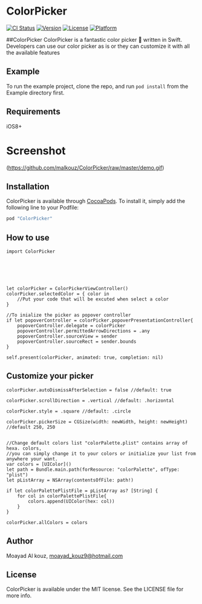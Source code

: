 # ColorPicker

[![CI Status](http://img.shields.io/travis/malkouz/ColorPicker.svg?style=flat)](https://travis-ci.org/malkouz/ColorPicker)
[![Version](https://img.shields.io/cocoapods/v/ColorPicker.svg?style=flat)](http://cocoapods.org/pods/ColorPicker)
[![License](https://img.shields.io/cocoapods/l/ColorPicker.svg?style=flat)](http://cocoapods.org/pods/ColorPicker)
[![Platform](https://img.shields.io/cocoapods/p/ColorPicker.svg?style=flat)](http://cocoapods.org/pods/ColorPicker)

##ColorPicker
ColorPicker is a fantastic color picker 🎨 written in Swift. Developers can use our color picker as is or they can customize it with all the available features

## Example

To run the example project, clone the repo, and run `pod install` from the Example directory first.

## Requirements
iOS8+


# Screenshot
(https://github.com/malkouz/ColorPicker/raw/master/demo.gif)

## Installation

ColorPicker is available through [CocoaPods](http://cocoapods.org). To install
it, simply add the following line to your Podfile:

```ruby
pod "ColorPicker"
```

## How to use
```easy to use
import ColorPicker






let colorPicker = ColorPickerViewController()
colorPicker.selectedColor = { color in
    //Put your code that will be excuted when select a color
}

//To inialize the picker as popover controller
if let popoverController = colorPicker.popoverPresentationController{
    popoverController.delegate = colorPicker
    popoverController.permittedArrowDirections = .any
    popoverController.sourceView = sender
    popoverController.sourceRect = sender.bounds
}

self.present(colorPicker, animated: true, completion: nil)

```


## Customize your picker
```Customization
colorPicker.autoDismissAfterSelection = false //default: true

colorPicker.scrollDirection = .vertical //default: .horizontal

colorPicker.style = .square //default: .circle

colorPicker.pickerSize = CGSize(width: newWidth, height: newHeight) //default 250, 250


//Change default colors list "colorPalette.plist" contains array of hexa. colors, 
//you can simply change it to your colors or initialize your list from anywhere your want.
var colors = [UIColor]()
let path = Bundle.main.path(forResource: "colorPalette", ofType: "plist")
let pListArray = NSArray(contentsOfFile: path!)

if let colorPalettePlistFile = pListArray as? [String] {
    for col in colorPalettePlistFile{
        colors.append(UIColor(hex: col))
    }
}

colorPicker.allColors = colors

```



## Author

Moayad Al kouz, moayad_kouz9@hotmail.com

## License

ColorPicker is available under the MIT license. See the LICENSE file for more info.
